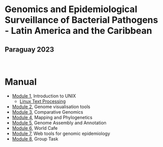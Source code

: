 

# Genomics and Epidemiological Surveillance of Bacterial Pathogens - Latin America and the Caribbean
## Paraguay 2023

<br>

# Manual

- [Module 1](https://github.com/WCSCourses/GenEpiLAC2023/blob/main/Manuals/Intro_to_Linux/Intro_to_Linux.md), Introduction to UNIX
  - [Linux Text Processing](https://github.com/WCSCourses/GenEpiLAC2023/blob/main/Manuals/Linux_text_processing/Linux_text_processing.md)
- [Module 2](https://github.com/WCSCourses/GenEpiLAC2023/blob/main/Manuals/Genome_visualization_tools/Genome_visualization_tools.md), Genome visualisation tools
- [Module 3](), Comparative Genomics
- [Module 4](https://github.com/WCSCourses/GenEpiLAC2023/blob/main/Manuals/Mapping_and_Phylogenetics/Mapping%2BPhylo.md), Mapping and Phylogenetics
- [Module 5](), Genome Assembly and Annotation
- [Module 6](), World Cafe
- [Module 7](), Web tools for genomic epidemiology
- [Module 8](https://github.com/WCSCourses/GenEpiLAC2023/commit/d4d96c75b579e5f5a90312b15e09609a0db25a5b), Group Task

